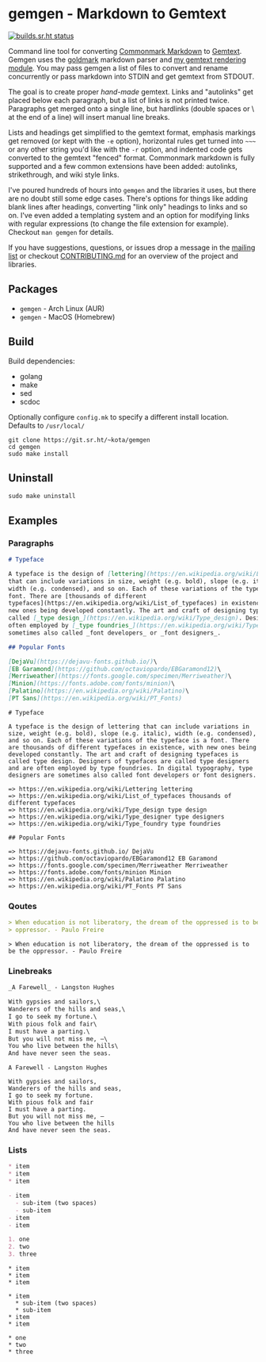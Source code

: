 # gemgen - Markdown to Gemtext

[![builds.sr.ht status](https://builds.sr.ht/~kota/gemgen.svg)](https://builds.sr.ht/~kota/gemgen)

Command line tool for converting [Commonmark Markdown](https://commonmark.org/)
to [Gemtext](https://gemini.circumlunar.space/docs/gemtext.gmi). Gemgen uses the
[goldmark](https://pkg.go.dev/github.com/yuin/goldmark) markdown parser and [my
gemtext rendering module](https://git.sr.ht/~kota/goldmark-gemtext/). You may
pass gemgen a list of files to convert and rename concurrently or pass markdown
into STDIN and get gemtext from STDOUT.

The goal is to create proper _hand-made_ gemtext. Links and "autolinks" get
placed below each paragraph, but a list of links is not printed twice.
Paragraphs get merged onto a single line, but hardlinks (double spaces or \ at
the end of a line) will insert manual line breaks.

Lists and headings get simplified to the gemtext format, emphasis markings get
removed (or kept with the `-e` option), horizontal rules get turned into `~~~`
or any other string you'd like with the `-r` option, and indented code gets
converted to the gemtext "fenced" format. Commonmark markdown is fully supported
and a few common extensions have been added: autolinks, strikethrough, and wiki
style links.

I've poured hundreds of hours into `gemgen` and the libraries it uses, but there
are no doubt still some edge cases. There's options for things like adding blank
lines after headings, converting "link only" headings to links and so on. I've
even added a templating system and an option for modifying links with regular
expressions (to change the file extension for example). Checkout `man gemgen`
for details.

If you have suggestions, questions, or issues drop a message in the
[mailing list](https://lists.sr.ht/~kota/gemgen) or checkout
[CONTRIBUTING.md](https://git.sr.ht/~kota/gemgen/tree/master/CONTRIBUTING.md)
for an overview of the project and libraries.

## Packages

- `gemgen` - Arch Linux (AUR)
- `gemgen` - MacOS (Homebrew)

## Build

Build dependencies:  
 * golang
 * make
 * sed
 * scdoc

Optionally configure `config.mk` to specify a different install location.  
Defaults to `/usr/local/`

```
git clone https://git.sr.ht/~kota/gemgen
cd gemgen
sudo make install
```

## Uninstall

`sudo make uninstall`

## Examples

### Paragraphs
```md
# Typeface

A typeface is the design of [lettering](https://en.wikipedia.org/wiki/Lettering)
that can include variations in size, weight (e.g. bold), slope (e.g. italic),
width (e.g. condensed), and so on. Each of these variations of the typeface is a
font. There are [thousands of different
typefaces](https://en.wikipedia.org/wiki/List_of_typefaces) in existence, with
new ones being developed constantly. The art and craft of designing typefaces is
called [_type design_](https://en.wikipedia.org/wiki/Type_design). Designers of typefaces are called [_type designers_](https://en.wikipedia.org/wiki/Type_designer) and are
often employed by [_type foundries_](https://en.wikipedia.org/wiki/Type_foundry). In digital typography, type designers are
sometimes also called _font developers_ or _font designers_.

## Popular Fonts

[DejaVu](https://dejavu-fonts.github.io/)\
[EB Garamond](https://github.com/octaviopardo/EBGaramond12)\
[Merriweather](https://fonts.google.com/specimen/Merriweather)\
[Minion](https://fonts.adobe.com/fonts/minion)\
[Palatino](https://en.wikipedia.org/wiki/Palatino)\
[PT Sans](https://en.wikipedia.org/wiki/PT_Fonts)
```
```gemtext
# Typeface

A typeface is the design of lettering that can include variations in size, weight (e.g. bold), slope (e.g. italic), width (e.g. condensed), and so on. Each of these variations of the typeface is a font. There are thousands of different typefaces in existence, with new ones being developed constantly. The art and craft of designing typefaces is called type design. Designers of typefaces are called type designers and are often employed by type foundries. In digital typography, type designers are sometimes also called font developers or font designers.

=> https://en.wikipedia.org/wiki/Lettering lettering
=> https://en.wikipedia.org/wiki/List_of_typefaces thousands of different typefaces
=> https://en.wikipedia.org/wiki/Type_design type design
=> https://en.wikipedia.org/wiki/Type_designer type designers
=> https://en.wikipedia.org/wiki/Type_foundry type foundries

## Popular Fonts

=> https://dejavu-fonts.github.io/ DejaVu
=> https://github.com/octaviopardo/EBGaramond12 EB Garamond
=> https://fonts.google.com/specimen/Merriweather Merriweather
=> https://fonts.adobe.com/fonts/minion Minion
=> https://en.wikipedia.org/wiki/Palatino Palatino
=> https://en.wikipedia.org/wiki/PT_Fonts PT Sans
```

### Qoutes
```md
> When education is not liberatory, the dream of the oppressed is to be the
> oppressor. - Paulo Freire
```
```gemtext
> When education is not liberatory, the dream of the oppressed is to be the oppressor. - Paulo Freire
```

### Linebreaks
```md
_A Farewell_ - Langston Hughes

With gypsies and sailors,\
Wanderers of the hills and seas,\
I go to seek my fortune.\
With pious folk and fair\
I must have a parting.\
But you will not miss me, —\
You who live between the hills\
And have never seen the seas.
```
```gemtext
A Farewell - Langston Hughes

With gypsies and sailors,
Wanderers of the hills and seas,
I go to seek my fortune.
With pious folk and fair
I must have a parting.
But you will not miss me, —
You who live between the hills
And have never seen the seas.
```

### Lists
```md
* item
* item
* item

- item
  - sub-item (two spaces)
  - sub-item
- item
- item

1. one
2. two
3. three
```
```gemtext
* item
* item
* item

* item
  * sub-item (two spaces)
  * sub-item
* item
* item

* one
* two
* three
```
